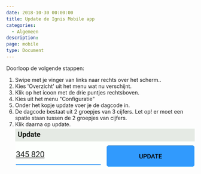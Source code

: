 ```yaml
---
date: 2018-10-30 00:00:00
title: Update de Ignis Mobile app
categories:
  - Algemeen
description:
page: mobile
type: Document
---
```


Doorloop de volgende stappen:

1. Swipe met je vinger van links naar rechts over het scherm..
2. Kies 'Overzicht' uit het menu wat nu verschijnt.
3. Klik op het icoon met de drie puntjes rechtsboven.
4. Kies uit het menu "Configuratie"
5. Onder het kopje update voer je de dagcode in.
6. De dagcode bestaat uit 2 groepjes van 3 cijfers. Let op! er moet een spatie staan tussen de 2 groepjes van cijfers.
7. Klik daarna op update.  ![](/images/2018-10-30-09-11-03.png)
